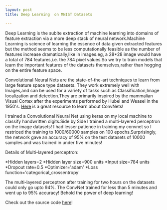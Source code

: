 ```yaml
---
layout: post
title: Deep Learning  on MNIST Datasets

---
```


Deep Learning is the sublte extraction of machine learning into domains of feature extraction via a more deep stack of neural network.Machine Learning is science of learning the essence of data given extracted features but the method seems to be less computationally feasible as the number of features increase dramatically,like in images.eg, a 28*28 image would have a total of 784 features,i.e. the 784 pixel values.So we try to train models that learn the important features of the datasets themselves,rather than hogging on the entire feature space.

<div class="divider"></div>

Convolutional Neural Nets are the state-of-the-art techniques to learn from large feature space type datasets. They work extremely well with Images,and can be used for a variety of tasks such as Classification,Image localization and detection.They are primarily inspired by the mammalian Visual Cortex after the experiments performed by Hubel and Weasel in the 1950's.
[Here](https://www.google.co.in/url?sa=t&rct=j&q=&esrc=s&source=web&cd=1&cad=rja&uact=8&ved=0ahUKEwinue3B-azWAhWBO48KHULCB_4QtwIIKDAA&url=https%3A%2F%2Fwww.youtube.com%2Fwatch%3Fv%3DFTr3n7uBIuE&usg=AFQjCNGd5-mWM-mKXPQ_dRYnYPq5oqBTEA) is a great resource to learn about ConvNets!

<div class="divider"></div>

I trained a Convolutional Neural Net using keras on my local machine to classify handwritten digits.Side by Side I trained a multi-layered perceptron on the image datasets! I had lesser patience in training my convnet so I restriced the training to 1000/60000 samples on 100 epochs.Surprisingly, the network gave an accuracy of 95% on the test datasets of 10000 samples and was trained in under five minutes! 


Details of Multi-layered perceptron:

*Hidden layers=2
*Hidden layer size=900 units
*Input size=784 units
*Dropout rate=0.5
*Optimizer='adam'
*Loss function='categorical_crossentropy'



The multi-layered perceptron after training for two hours on the datasets could only go upto 94%. The ConvNet trained for less than 5 minutes and went up to 95% accuracy! Behold the power of deep learning!

Check out the source code [here](https://github.com/blackeagle01/MNISTDeepLearn)!

